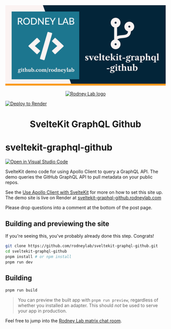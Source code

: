 <img src="./images/rodneylab-github-sveltekit-graphql-github.png" alt="Rodney Lab sveltekit-graphql-github Github banner">

<p align="center">
  <a aria-label="Open Rodney Lab site" href="https://rodneylab.com" rel="nofollow noopener noreferrer">
    <img alt="Rodney Lab logo" src="https://rodneylab.com/assets/icon.png" width="60" />
  </a>
</p>

[![Deploy to Render](https://render.com/images/deploy-to-render-button.svg)](https://render.com/deploy)

<h1 align="center">
  SvelteKit GraphQL Github
</h1>

# sveltekit-graphql-github

[![Open in Visual Studio Code](https://open.vscode.dev/badges/open-in-vscode.svg)](https://open.vscode.dev/rodneylab/sveltekit-graphql-github)

SvelteKit demo code for using Apollo Client to query a GraphQL API. The demo queries the GitHub GraphQL API to pull metadata on your public repos.

See the [Use Apollo Client with SvelteKit](https://rodneylab.com/use-apollo-client-sveltekit/) for more on how to set this site up. The demo site is live on Render at [sveltekit-graphql-github.rodneylab.com](https://sveltekit-graphql-github.rodneylab.com/)

Please drop questions into a comment at the bottom of the post page.

## Building and previewing the site

If you're seeing this, you've probably already done this step. Congrats!

```bash
git clone https://github.com/rodneylab/sveltekit-graphql-github.git
cd sveltekit-graphql-github
pnpm install # or npm install
pnpm run dev
```

## Building

```bash
pnpm run build
```

> You can preview the built app with `pnpm run preview`, regardless of whether you installed an adapter. This should _not_ be used to serve your app in production.

Feel free to jump into the [Rodney Lab matrix chat room](https://matrix.to/#/%23rodney:matrix.org).
